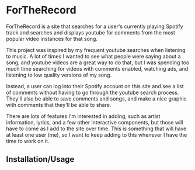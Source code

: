 # ForTheRecord

ForTheRecord is a site that searches for a user's currently playing Spotify track and searches and displays youtube for comments from the most popular video instances for that song. 

This project was inspired by my frequent youtube searches when listening to music. A lot of times I wanted to see what people were saying about a song, and youtube videos are a great way to do that, but I was spending too much time searching for videos with comments enabled, watching ads, and listening to low quality versions of my song. 

Instead, a user can log into their Spotify account on this site and see a list of comments without having to go through the youtube search process. They'll also be able to save comments and songs, and make a nice graphic with comments that they'll be able to share.

There are lots of features I'm interested in adding, such as artist information, lyrics, and a few other interactive components, but those will have to come as I add to the site over time. This is something that will have at least one user (me), so I want to keep adding to this whenever I have the time to work on it. 

## Installation/Usage

